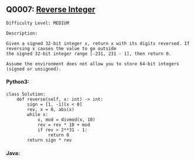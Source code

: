## Q0007: [Reverse Integer](https://leetcode.com/problems/reverse-integer/)

```
Difficulty Level: MEDIUM
```

```
Description:

Given a signed 32-bit integer x, return x with its digits reversed. If reversing x causes the value to go outside
the signed 32-bit integer range [-231, 231 - 1], then return 0.

Assume the environment does not allow you to store 64-bit integers (signed or unsigned).
```

#### Python3:

```
class Solution:
    def reverse(self, x: int) -> int:
        sign = [1, -1][x < 0]
        rev, x = 0, abs(x)
        while x:
            x, mod = divmod(x, 10)
            rev = rev * 10 + mod
            if rev > 2**31 - 1:
                return 0
        return sign * rev
```

#### Java:

```

```